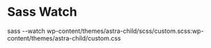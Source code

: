 # Sass Watch 
sass --watch wp-content/themes/astra-child/scss/custom.scss:wp-content/themes/astra-child/custom.css